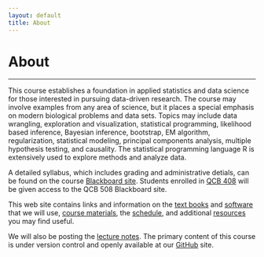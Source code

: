 ```yaml
---
layout: default
title: About
---
```

<h1 class="page-title">About</h1>

---

This course establishes a foundation in applied statistics and data science for those interested in pursuing data-driven research. The course may involve examples from any area of science, but it places a special emphasis on modern biological problems and data sets. Topics may include data wrangling, exploration and visualization, statistical programming, likelihood based inference, Bayesian inference, bootstrap, EM algorithm, regularization, statistical modeling, principal components analysis, multiple hypothesis testing, and causality. The statistical programming language R is extensively used to explore methods and analyze data.  

A detailed syllabus, which includes grading and administrative detials, can be found on the course [Blackboard site](https://blackboard.princeton.edu/webapps/pu-courseredirect-bb_bb60/find.jsp?course_id=QCB508_S2017).  Students enrolled in [QCB 408](https://blackboard.princeton.edu/webapps/pu-courseredirect-bb_bb60/find.jsp?course_id=QCB408_S2017) will be given access to the QCB 508 Blackboard site.

This web site contains links and information on the [text books](./books/) and [software](./software/) that we will use, [course materials](./course_materials/), the [schedule](./schedule/), and additional [resources](./resources/) you may find useful. 

We will also be posting the [lecture notes](https://github.com/jdstorey/asdscourse/tree/master/lectures).  The primary content of this course is under version control and openly available at our [GitHub](https://github.com/jdstorey/asdscourse) site.
